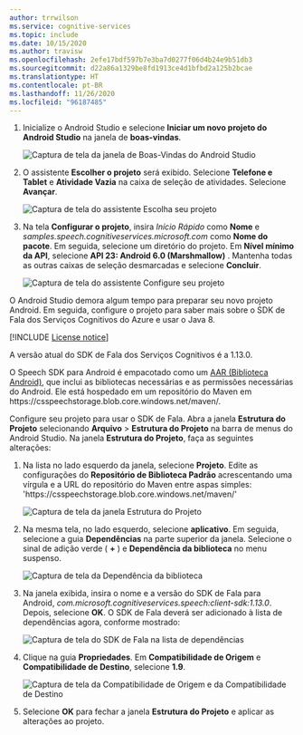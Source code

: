 ```yaml
---
author: trrwilson
ms.service: cognitive-services
ms.topic: include
ms.date: 10/15/2020
ms.author: travisw
ms.openlocfilehash: 2efe17bdf597b7e3ba7d0277f06d4b24e9b51db3
ms.sourcegitcommit: d22a86a1329be8fd1913ce4d1bfbd2a125b2bcae
ms.translationtype: HT
ms.contentlocale: pt-BR
ms.lasthandoff: 11/26/2020
ms.locfileid: "96187485"
---
```

1. Inicialize o Android Studio e selecione **Iniciar um novo projeto do Android Studio** na janela de **boas-vindas**.

    ![Captura de tela da janela de Boas-Vindas do Android Studio](../articles/cognitive-services/Speech-Service/media/sdk/qs-java-android-01-start-new-android-studio-project.png)

1. O assistente **Escolher o projeto** será exibido. Selecione **Telefone e Tablet** e **Atividade Vazia** na caixa de seleção de atividades. Selecione **Avançar**.

   ![Captura de tela do assistente Escolha seu projeto](../articles/cognitive-services/Speech-Service/media/sdk/qs-java-android-02-target-android-devices.png)

1. Na tela **Configurar o projeto**, insira *Início Rápido* como **Nome** e *samples.speech.cognitiveservices.microsoft.com* como **Nome do pacote**. Em seguida, selecione um diretório do projeto. Em **Nível mínimo da API**, selecione **API 23: Android 6.0 (Marshmallow)** . Mantenha todas as outras caixas de seleção desmarcadas e selecione **Concluir**.

   ![Captura de tela do assistente Configure seu projeto](../articles/cognitive-services/Speech-Service/media/sdk/qs-java-android-03-create-android-project.png)

O Android Studio demora algum tempo para preparar seu novo projeto Android. Em seguida, configure o projeto para saber mais sobre o SDK de Fala dos Serviços Cognitivos do Azure e usar o Java 8.

[!INCLUDE [License notice](cognitive-services-speech-service-license-notice.md)]

A versão atual do SDK de Fala dos Serviços Cognitivos é a 1.13.0.

O Speech SDK para Android é empacotado como um [AAR (Biblioteca Android)](https://developer.android.com/studio/projects/android-library), que inclui as bibliotecas necessárias e as permissões necessárias do Android.
Ele está hospedado em um repositório do Maven em https:\//csspeechstorage.blob.core.windows.net/maven/.

Configure seu projeto para usar o SDK de Fala. Abra a janela **Estrutura do Projeto** selecionando **Arquivo** > **Estrutura do Projeto** na barra de menus do Android Studio. Na janela **Estrutura do Projeto**, faça as seguintes alterações:

1. Na lista no lado esquerdo da janela, selecione **Projeto**. Edite as configurações do **Repositório de Biblioteca Padrão** acrescentando uma vírgula e a URL do repositório do Maven entre aspas simples: 'https:\//csspeechstorage.blob.core.windows.net/maven/'

   ![Captura de tela da janela Estrutura do Projeto](../articles/cognitive-services/Speech-Service/media/sdk/qs-java-android-06-add-maven-repository.png)

1. Na mesma tela, no lado esquerdo, selecione **aplicativo**. Em seguida, selecione a guia **Dependências** na parte superior da janela. Selecione o sinal de adição verde ( **+** ) e **Dependência da biblioteca** no menu suspenso.

   ![Captura de tela da Dependência da biblioteca](../articles/cognitive-services/Speech-Service/media/sdk/qs-java-android-07-add-module-dependency.png)

1. Na janela exibida, insira o nome e a versão do SDK de Fala para Android, *com.microsoft.cognitiveservices.speech:client-sdk:1.13.0*. Depois, selecione **OK**.
   O SDK de Fala deverá ser adicionado à lista de dependências agora, conforme mostrado:

   ![Captura de tela do SDK de Fala na lista de dependências](../articles/cognitive-services/Speech-Service/media/sdk/qs-java-android-08-dependency-added-1.0.0.png)

1. Clique na guia **Propriedades**. Em **Compatibilidade de Origem** e **Compatibilidade de Destino**, selecione **1.9**.

   ![Captura de tela da Compatibilidade de Origem e da Compatibilidade de Destino](../articles/cognitive-services/Speech-Service/media/sdk/qs-java-android-09-dependency-added.png)

1. Selecione **OK** para fechar a janela **Estrutura do Projeto** e aplicar as alterações ao projeto.
